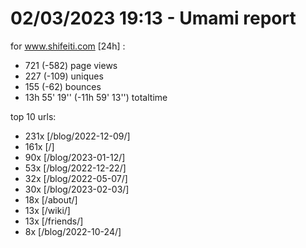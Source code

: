 # 02/03/2023 19:13 - Umami report
for www.shifeiti.com [24h] :

 - 721 (-582) page views
 - 227 (-109) uniques
 - 155 (-62) bounces
 - 13h 55' 19'' (-11h 59' 13'') totaltime


top 10 urls:
 - 231x [/blog/2022-12-09/]
 - 161x [/]
 - 90x [/blog/2023-01-12/]
 - 53x [/blog/2022-12-22/]
 - 32x [/blog/2022-05-07/]
 - 30x [/blog/2023-02-03/]
 - 18x [/about/]
 - 13x [/wiki/]
 - 13x [/friends/]
 - 8x [/blog/2022-10-24/]


